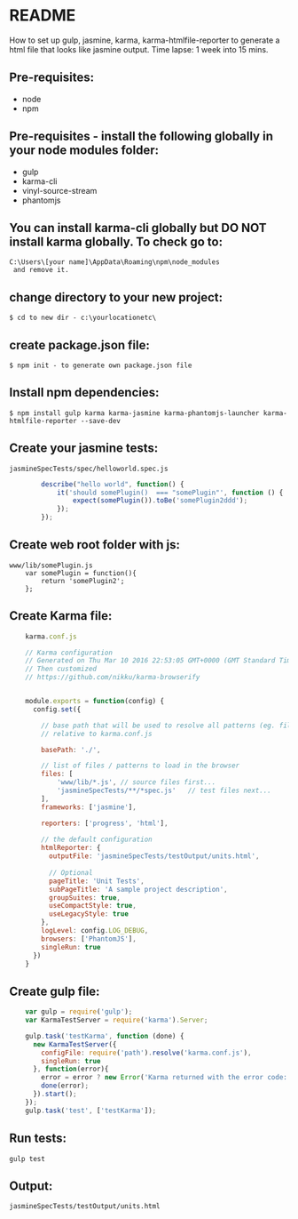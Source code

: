 # README #

How to set up gulp, jasmine, karma, karma-htmlfile-reporter to generate a html file that looks like jasmine output.
Time lapse: 1 week into 15 mins.

## Pre-requisites:
- node
- npm

## Pre-requisites - install the following globally in your node modules folder:
- gulp
- karma-cli
- vinyl-source-stream
- phantomjs

## You can install karma-cli globally but DO NOT install karma globally. To check go to:
	C:\Users\[your name]\AppData\Roaming\npm\node_modules
	 and remove it.


## change directory to your new project:
	$ cd to new dir - c:\yourlocationetc\

## create package.json file:
	$ npm init - to generate own package.json file

## Install npm dependencies:
	$ npm install gulp karma karma-jasmine karma-phantomjs-launcher karma-htmlfile-reporter --save-dev

## Create your jasmine tests: 
	jasmineSpecTests/spec/helloworld.spec.js
```javascript	
		describe("hello world", function() {
			it('should somePlugin()  === "somePlugin"', function () {
		  		expect(somePlugin()).toBe('somePlugin2ddd');
			});
		});
```
## Create web root folder with js:
	www/lib/somePlugin.js
		var somePlugin = function(){
			return 'somePlugin2';
		};	

## Create Karma file:
```javascript
	karma.conf.js

	// Karma configuration
	// Generated on Thu Mar 10 2016 22:53:05 GMT+0000 (GMT Standard Time)
	// Then customized 
	// https://github.com/nikku/karma-browserify


	module.exports = function(config) {
	  config.set({

	    // base path that will be used to resolve all patterns (eg. files, exclude)
	    // relative to karma.conf.js 

	    basePath: './',

	    // list of files / patterns to load in the browser
	    files: [
	        'www/lib/*.js', // source files first...
	        'jasmineSpecTests/**/*spec.js'   // test files next...
	    ],
	    frameworks: ['jasmine'],

	    reporters: ['progress', 'html'],
	 
	    // the default configuration 
	    htmlReporter: {
	      outputFile: 'jasmineSpecTests/testOutput/units.html',
	            
	      // Optional 
	      pageTitle: 'Unit Tests',
	      subPageTitle: 'A sample project description',
	      groupSuites: true,
	      useCompactStyle: true,
	      useLegacyStyle: true
	    },
	    logLevel: config.LOG_DEBUG,
	    browsers: ['PhantomJS'],
	    singleRun: true
	  })
	}
```

## Create gulp file:
```javascript
	var gulp = require('gulp');
	var KarmaTestServer = require('karma').Server;

	gulp.task('testKarma', function (done) {
	  new KarmaTestServer({
	    configFile: require('path').resolve('karma.conf.js'),
	    singleRun: true
	  }, function(error){
	  	error = error ? new Error('Karma returned with the error code: ' + error) : undefined;
	    done(error);
	  }).start();
	});
	gulp.task('test', ['testKarma']);
```

## Run tests:
	gulp test

## Output:
	jasmineSpecTests/testOutput/units.html

